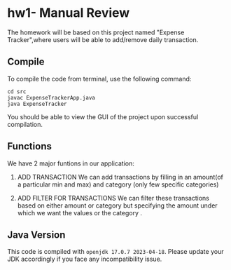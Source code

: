 # hw1- Manual Review

The homework will be based on this project named "Expense Tracker",where users will be able to add/remove daily transaction. 

## Compile

To compile the code from terminal, use the following command:
```
cd src
javac ExpenseTrackerApp.java
java ExpenseTracker
```

You should be able to view the GUI of the project upon successful compilation. 

## Functions

We have 2 major funtions in our application: 
1. ADD TRANSACTION
We can add transactions by filling in an amount(of a particular min and max) and category (only few specific categories)

2. ADD FILTER FOR TRANSACTIONS
We can filter these transactions based on either amount or category but specifying the amount under which we want the values or the category .

## Java Version
This code is compiled with ```openjdk 17.0.7 2023-04-18```. Please update your JDK accordingly if you face any incompatibility issue.
